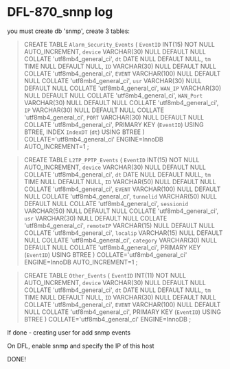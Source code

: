 # DFL-870_snnp log
you must create db 'snmp', create 3 tables:

> CREATE TABLE `Alarm_Security_Events` (
	`EventID` INT(15) NOT NULL AUTO_INCREMENT,
	`device` VARCHAR(30) NULL DEFAULT NULL COLLATE 'utf8mb4_general_ci',
	`dt` DATE NULL DEFAULT NULL,
	`tm` TIME NULL DEFAULT NULL,
	`ID` VARCHAR(30) NULL DEFAULT NULL COLLATE 'utf8mb4_general_ci',
	`EVENT` VARCHAR(100) NULL DEFAULT NULL COLLATE 'utf8mb4_general_ci',
	`usr` VARCHAR(30) NULL DEFAULT NULL COLLATE 'utf8mb4_general_ci',
	`WAN_IP` VARCHAR(30) NULL DEFAULT NULL COLLATE 'utf8mb4_general_ci',
	`WAN_Port` VARCHAR(30) NULL DEFAULT NULL COLLATE 'utf8mb4_general_ci',
	`IP` VARCHAR(30) NULL DEFAULT NULL COLLATE 'utf8mb4_general_ci',
	`PORT` VARCHAR(30) NULL DEFAULT NULL COLLATE 'utf8mb4_general_ci',
	PRIMARY KEY (`EventID`) USING BTREE,
	INDEX `IndexDT` (`dt`) USING BTREE
)
COLLATE='utf8mb4_general_ci'
ENGINE=InnoDB
AUTO_INCREMENT=1
;

> CREATE TABLE `L2TP_PPTP_Events` (
	`EventID` INT(15) NOT NULL AUTO_INCREMENT,
	`device` VARCHAR(30) NULL DEFAULT NULL COLLATE 'utf8mb4_general_ci',
	`dt` DATE NULL DEFAULT NULL,
	`tm` TIME NULL DEFAULT NULL,
	`ID` VARCHAR(50) NULL DEFAULT NULL COLLATE 'utf8mb4_general_ci',
	`EVENT` VARCHAR(100) NULL DEFAULT NULL COLLATE 'utf8mb4_general_ci',
	`tunnelid` VARCHAR(50) NULL DEFAULT NULL COLLATE 'utf8mb4_general_ci',
	`sessionid` VARCHAR(50) NULL DEFAULT NULL COLLATE 'utf8mb4_general_ci',
	`usr` VARCHAR(30) NULL DEFAULT NULL COLLATE 'utf8mb4_general_ci',
	`remoteIP` VARCHAR(15) NULL DEFAULT NULL COLLATE 'utf8mb4_general_ci',
	`localip` VARCHAR(15) NULL DEFAULT NULL COLLATE 'utf8mb4_general_ci',
	`category` VARCHAR(30) NULL DEFAULT NULL COLLATE 'utf8mb4_general_ci',
	PRIMARY KEY (`EventID`) USING BTREE
)
COLLATE='utf8mb4_general_ci'
ENGINE=InnoDB
AUTO_INCREMENT=1
;

> CREATE TABLE `Other_Events` (
	`EventID` INT(11) NOT NULL AUTO_INCREMENT,
	`device` VARCHAR(30) NULL DEFAULT NULL COLLATE 'utf8mb4_general_ci',
	`dt` DATE NULL DEFAULT NULL,
	`tm` TIME NULL DEFAULT NULL,
	`ID` VARCHAR(30) NULL DEFAULT NULL COLLATE 'utf8mb4_general_ci',
	`EVENT` VARCHAR(100) NULL DEFAULT NULL COLLATE 'utf8mb4_general_ci',
	PRIMARY KEY (`EventID`) USING BTREE
)
COLLATE='utf8mb4_general_ci'
ENGINE=InnoDB
;

If done - creating user for add snmp events

On DFL, enable snmp and specify the IP of this host

DONE!
